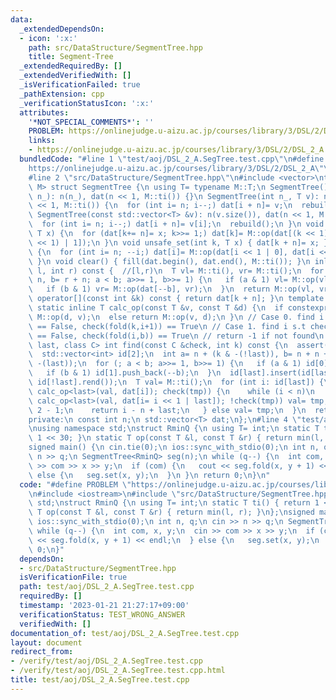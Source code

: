 ```yaml
---
data:
  _extendedDependsOn:
  - icon: ':x:'
    path: src/DataStructure/SegmentTree.hpp
    title: Segment-Tree
  _extendedRequiredBy: []
  _extendedVerifiedWith: []
  _isVerificationFailed: true
  _pathExtension: cpp
  _verificationStatusIcon: ':x:'
  attributes:
    '*NOT_SPECIAL_COMMENTS*': ''
    PROBLEM: https://onlinejudge.u-aizu.ac.jp/courses/library/3/DSL/2/DSL_2_A
    links:
    - https://onlinejudge.u-aizu.ac.jp/courses/library/3/DSL/2/DSL_2_A
  bundledCode: "#line 1 \"test/aoj/DSL_2_A.SegTree.test.cpp\"\n#define PROBLEM \"\
    https://onlinejudge.u-aizu.ac.jp/courses/library/3/DSL/2/DSL_2_A\"\n#include <iostream>\n\
    #line 2 \"src/DataStructure/SegmentTree.hpp\"\n#include <vector>\ntemplate <typename\
    \ M> struct SegmentTree {\n using T= typename M::T;\n SegmentTree() {}\n SegmentTree(int\
    \ n_): n(n_), dat(n << 1, M::ti()) {}\n SegmentTree(int n_, T v): n(n_), dat(n\
    \ << 1, M::ti()) {\n  for (int i= n; i--;) dat[i + n]= v;\n  rebuild();\n }\n\
    \ SegmentTree(const std::vector<T> &v): n(v.size()), dat(n << 1, M::ti()) {\n\
    \  for (int i= n; i--;) dat[i + n]= v[i];\n  rebuild();\n }\n void set(int k,\
    \ T x) {\n  for (dat[k+= n]= x; k>>= 1;) dat[k]= M::op(dat[(k << 1) | 0], dat[(k\
    \ << 1) | 1]);\n }\n void unsafe_set(int k, T x) { dat[k + n]= x; }\n void rebuild()\
    \ {\n  for (int i= n; --i;) dat[i]= M::op(dat[i << 1 | 0], dat[i << 1 | 1]);\n\
    \ }\n void clear() { fill(dat.begin(), dat.end(), M::ti()); }\n inline T fold(int\
    \ l, int r) const {  //[l,r)\n  T vl= M::ti(), vr= M::ti();\n  for (int a= l +\
    \ n, b= r + n; a < b; a>>= 1, b>>= 1) {\n   if (a & 1) vl= M::op(vl, dat[a++]);\n\
    \   if (b & 1) vr= M::op(dat[--b], vr);\n  }\n  return M::op(vl, vr);\n }\n T\
    \ operator[](const int &k) const { return dat[k + n]; }\n template <bool last>\
    \ static inline T calc_op(const T &v, const T &d) {\n  if constexpr (last) return\
    \ M::op(d, v);\n  else return M::op(v, d);\n }\n // Case 0. find i s.t check(fold(k,i))\
    \ == False, check(fold(k,i+1)) == True\n // Case 1. find i s.t check(fold(i+1,b))\
    \ == False, check(fold(i,b)) == True\n // return -1 if not found\n template <bool\
    \ last, class C> int find(const C &check, int k) const {\n  assert(!check(M::ti()));\n\
    \  std::vector<int> id[2];\n  int a= n + (k & -(!last)), b= n + n + ((k - n) &\
    \ -(last));\n  for (; a < b; a>>= 1, b>>= 1) {\n   if (a & 1) id[0].push_back(a++);\n\
    \   if (b & 1) id[1].push_back(--b);\n  }\n  id[last].insert(id[last].end(), id[!last].rbegin(),\
    \ id[!last].rend());\n  T val= M::ti();\n  for (int i: id[last]) {\n   if (T tmp=\
    \ calc_op<last>(val, dat[i]); check(tmp)) {\n    while (i < n)\n     if (tmp=\
    \ calc_op<last>(val, dat[i= i << 1 | last]); !check(tmp)) val= tmp, i-= last *\
    \ 2 - 1;\n    return i - n + last;\n   } else val= tmp;\n  }\n  return -1;\n }\n\
    private:\n const int n;\n std::vector<T> dat;\n};\n#line 4 \"test/aoj/DSL_2_A.SegTree.test.cpp\"\
    \nusing namespace std;\nstruct RminQ {\n using T= int;\n static T ti() { return\
    \ 1 << 30; }\n static T op(const T &l, const T &r) { return min(l, r); }\n};\n\
    signed main() {\n cin.tie(0);\n ios::sync_with_stdio(0);\n int n, q;\n cin >>\
    \ n >> q;\n SegmentTree<RminQ> seg(n);\n while (q--) {\n  int com, x, y;\n  cin\
    \ >> com >> x >> y;\n  if (com) {\n   cout << seg.fold(x, y + 1) << endl;\n  }\
    \ else {\n   seg.set(x, y);\n  }\n }\n return 0;\n}\n"
  code: "#define PROBLEM \"https://onlinejudge.u-aizu.ac.jp/courses/library/3/DSL/2/DSL_2_A\"\
    \n#include <iostream>\n#include \"src/DataStructure/SegmentTree.hpp\"\nusing namespace\
    \ std;\nstruct RminQ {\n using T= int;\n static T ti() { return 1 << 30; }\n static\
    \ T op(const T &l, const T &r) { return min(l, r); }\n};\nsigned main() {\n cin.tie(0);\n\
    \ ios::sync_with_stdio(0);\n int n, q;\n cin >> n >> q;\n SegmentTree<RminQ> seg(n);\n\
    \ while (q--) {\n  int com, x, y;\n  cin >> com >> x >> y;\n  if (com) {\n   cout\
    \ << seg.fold(x, y + 1) << endl;\n  } else {\n   seg.set(x, y);\n  }\n }\n return\
    \ 0;\n}"
  dependsOn:
  - src/DataStructure/SegmentTree.hpp
  isVerificationFile: true
  path: test/aoj/DSL_2_A.SegTree.test.cpp
  requiredBy: []
  timestamp: '2023-01-21 21:27:17+09:00'
  verificationStatus: TEST_WRONG_ANSWER
  verifiedWith: []
documentation_of: test/aoj/DSL_2_A.SegTree.test.cpp
layout: document
redirect_from:
- /verify/test/aoj/DSL_2_A.SegTree.test.cpp
- /verify/test/aoj/DSL_2_A.SegTree.test.cpp.html
title: test/aoj/DSL_2_A.SegTree.test.cpp
---
```

